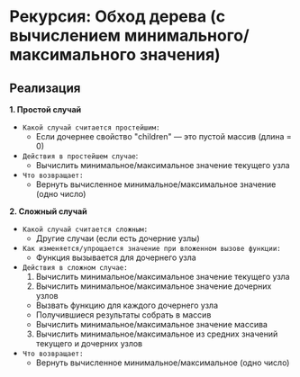 # Рекурсия:  Обход дерева (с вычислением минимального/максимального значения)

## Реализация
**1. Простой случай**
- `Какой случай считается простейшим:` 
  - Если дочернее свойство "children" — это пустой массив (длина = 0)
- `Действия в простейшем случае`:
  - Вычислить минимальное/максимальное значение текущего узла
- `Что возвращает:`
  - Вернуть вычисленное минимальное/максимальное значение (одно число)

**2. Сложный случай**
- `Какой случай считается сложным:`
  - Другие случаи (если есть дочерние узлы)
- `Как изменяется/упрощается значение при вложенном вызове функции:`
  - Функция вызывается для дочернего узла
- `Действия в сложном случае:`
  1. Вычислить минимальное/максимальное значение текущего узла
  2. Вычислить минимальное/максимальное значение дочерних узлов
    - Вызвать функцию для каждого дочернего узла
    - Получившиеся результаты собрать в массив
    - Вычислить минимальное/максимальное значение массива
  3. Вычислить минимальное/максимальное из средних значений текущего и дочерних узлов
- `Что возвращает:`
  - Вернуть вычисленное минимальное/максимальное (одно число)